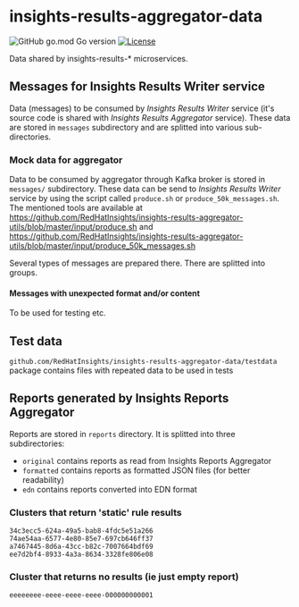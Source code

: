 # insights-results-aggregator-data

![GitHub go.mod Go version](https://img.shields.io/github/go-mod/go-version/RedHatInsights/insights-results-aggregator-data)
[![License](https://img.shields.io/badge/license-Apache-blue)](https://github.com/RedHatInsights/insights-results-aggregator-data/blob/master/LICENSE)

Data shared by insights-results-\* microservices.

## Messages for Insights Results Writer service

Data (messages) to be consumed by *Insights Results Writer* service (it's
source code is shared with *Insights Results Aggregator* service). These data
are stored in `messages` subdirectory and are splitted into various
sub-directories.

### Mock data for aggregator

Data to be consumed by aggregator through Kafka broker is stored in `messages/` subdirectory.
These data can be send to *Insights Results Writer* service by using the script called `produce.sh` or `produce_50k_messages.sh`.
The mentioned tools are available at https://github.com/RedHatInsights/insights-results-aggregator-utils/blob/master/input/produce.sh and
https://github.com/RedHatInsights/insights-results-aggregator-utils/blob/master/input/produce_50k_messages.sh

Several types of messages are prepared there. There are splitted into groups.


#### Messages with unexpected format and/or content

To be used for testing etc.


## Test data

`github.com/RedHatInsights/insights-results-aggregator-data/testdata` package contains files with repeated data 
to be used in tests

## Reports generated by Insights Reports Aggregator

Reports are stored in `reports` directory. It is splitted into three subdirectories:

* `original` contains reports as read from Insights Reports Aggregator
* `formatted` contains reports as formatted JSON files (for better readability)
* `edn` contains reports converted into EDN format

### Clusters that return 'static' rule results

```
34c3ecc5-624a-49a5-bab8-4fdc5e51a266
74ae54aa-6577-4e80-85e7-697cb646ff37
a7467445-8d6a-43cc-b82c-7007664bdf69
ee7d2bf4-8933-4a3a-8634-3328fe806e08
```

### Cluster that returns no results (ie just empty report)

```
eeeeeeee-eeee-eeee-eeee-000000000001
```

